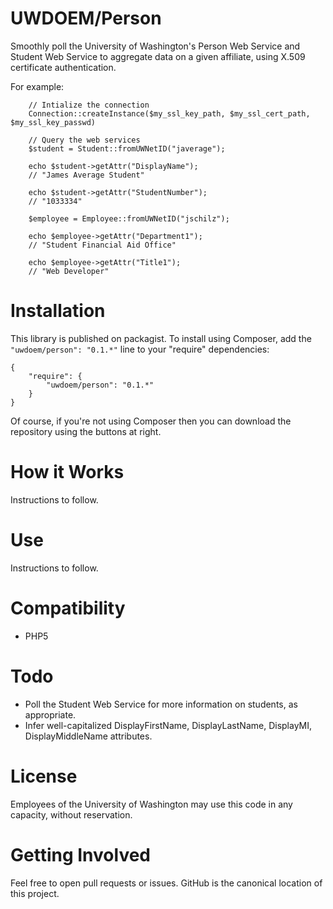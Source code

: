 
UWDOEM/Person
=============

Smoothly poll the University of Washington's Person Web Service and Student Web Service to aggregate data on a given affiliate, using X.509 certificate authentication.

For example:

```
    // Intialize the connection
    Connection::createInstance($my_ssl_key_path, $my_ssl_cert_path, $my_ssl_key_passwd)
    
    // Query the web services
    $student = Student::fromUWNetID("javerage");
    
    echo $student->getAttr("DisplayName");
    // "James Average Student"
    
    echo $student->getAttr("StudentNumber");
    // "1033334"
    
    $employee = Employee::fromUWNetID("jschilz");
    
    echo $employee->getAttr("Department1");
    // "Student Financial Aid Office"
    
    echo $employee->getAttr("Title1");
    // "Web Developer"

```


Installation
===============

This library is published on packagist. To install using Composer, add the `"uwdoem/person": "0.1.*"` line to your "require" dependencies:

```
{
    "require": {
        "uwdoem/person": "0.1.*"
    }
}
```

Of course, if you're not using Composer then you can download the repository using the buttons at right.

How it Works
============

Instructions to follow.

Use
===

Instructions to follow.


Compatibility
=============

* PHP5


Todo
====

* Poll the Student Web Service for more information on students, as appropriate.
* Infer well-capitalized DisplayFirstName, DisplayLastName, DisplayMI, DisplayMiddleName attributes.

License
====

Employees of the University of Washington may use this code in any capacity, without reservation.

Getting Involved
================

Feel free to open pull requests or issues. GitHub is the canonical location of this project.
